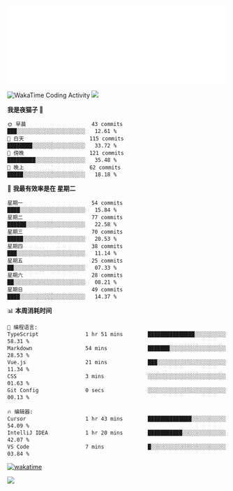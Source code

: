 <p align="center">
  <img src="./assets/header.svg" />
</p>

![WakaTime Coding Activity](https://wakatime.com/share/@shenlyy/0d1e8abb-ce3a-49e5-9f20-7ad39caba41f.svg)
![](https://github-readme-stats.ykrazy.top/api?username=shenlye&show_icons=true&include_all_commits=true&hide=contribs&theme=github_dark_dimmed&rank_icon=github)
<!--START_SECTION:waka-->
**我是夜猫子 🦉** 

```text
🌞 早晨                     43 commits          ███░░░░░░░░░░░░░░░░░░░░░░   12.61 % 
🌆 白天                     115 commits         ████████░░░░░░░░░░░░░░░░░   33.72 % 
🌃 傍晚                     121 commits         █████████░░░░░░░░░░░░░░░░   35.48 % 
🌙 晚上                     62 commits          █████░░░░░░░░░░░░░░░░░░░░   18.18 % 
```
📅 **我最有效率是在 星期二** 

```text
星期一                      54 commits          ████░░░░░░░░░░░░░░░░░░░░░   15.84 % 
星期二                      77 commits          ██████░░░░░░░░░░░░░░░░░░░   22.58 % 
星期三                      70 commits          █████░░░░░░░░░░░░░░░░░░░░   20.53 % 
星期四                      38 commits          ███░░░░░░░░░░░░░░░░░░░░░░   11.14 % 
星期五                      25 commits          ██░░░░░░░░░░░░░░░░░░░░░░░   07.33 % 
星期六                      28 commits          ██░░░░░░░░░░░░░░░░░░░░░░░   08.21 % 
星期日                      49 commits          ████░░░░░░░░░░░░░░░░░░░░░   14.37 % 
```


📊 **本周消耗时间** 

```text
💬 编程语言: 
TypeScript               1 hr 51 mins        ███████████████░░░░░░░░░░   58.31 % 
Markdown                 54 mins             ███████░░░░░░░░░░░░░░░░░░   28.53 % 
Vue.js                   21 mins             ███░░░░░░░░░░░░░░░░░░░░░░   11.34 % 
CSS                      3 mins              ░░░░░░░░░░░░░░░░░░░░░░░░░   01.63 % 
Git Config               0 secs              ░░░░░░░░░░░░░░░░░░░░░░░░░   00.13 % 

🔥 编辑器: 
Cursor                   1 hr 43 mins        ██████████████░░░░░░░░░░░   54.09 % 
IntelliJ IDEA            1 hr 20 mins        ███████████░░░░░░░░░░░░░░   42.07 % 
VS Code                  7 mins              █░░░░░░░░░░░░░░░░░░░░░░░░   03.84 % 
```


<!--END_SECTION:waka-->
[![wakatime](https://wakatime.com/badge/user/2bfdbfb0-5de3-4182-b0bb-f199ef612eb4.svg?style=flat-square)](https://wakatime.com/@2bfdbfb0-5de3-4182-b0bb-f199ef612eb4)

![](https://github-readme-stats.ykrazy.top/api/wakatime?username=shenlyy&theme=github_dark_dimmed)